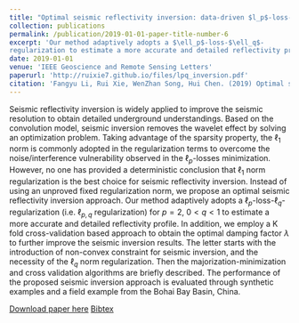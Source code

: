```yaml
---
title: "Optimal seismic reflectivity inversion: data-driven $l_p$-loss-$l_q$ -regularization sparse regression"
collection: publications
permalink: /publication/2019-01-01-paper-title-number-6
excerpt: 'Our method adaptively adopts a $\ell_p$-loss-$\ell_q$-
regularization to estimate a more accurate and detailed reflectivity profile.'
date: 2019-01-01
venue: 'IEEE Geoscience and Remote Sensing Letters'
paperurl: 'http://ruixie7.github.io/files/lpq_inversion.pdf'
citation: 'Fangyu Li, Rui Xie, WenZhan Song, Hui Chen. (2019) Optimal seismic reflectivity inversion: data-driven $\ell_p$-loss-$\ell_q$ -regularization sparse regression. IEEE Geoscience and Remote Sensing Letters.'
---
```

Seismic reflectivity inversion is widely applied to
improve the seismic resolution to obtain detailed underground
understandings. Based on the convolution model, seismic inversion
removes the wavelet effect by solving an optimization
problem. Taking advantage of the sparsity property, the $\ell_1$ norm
is commonly adopted in the regularization terms to overcome
the noise/interference vulnerability observed in the $\ell_p$-losses
minimization. However, no one has provided a deterministic
conclusion that $\ell_1$ norm regularization is the best choice for
seismic reflectivity inversion. Instead of using an unproved fixed
regularization norm, we propose an optimal seismic reflectivity
inversion approach. Our method adaptively adopts a $\ell_p$-loss-$\ell_q$-
regularization (i.e. $\ell_{p,q}$ regularization) for $p = 2$, $0 < q < 1$
to estimate a more accurate and detailed reflectivity profile. In
addition, we employ a K fold cross-validation based approach
to obtain the optimal damping factor $\lambda$ to further improve the
seismic inversion results. The letter starts with the introduction of
non-convex constraint for seismic inversion, and the necessity of
the $\ell_q$ norm regularization. Then the majorization-minimization
and cross validation algorithms are briefly described. The performance
of the proposed seismic inversion approach is evaluated
through synthetic examples and a field example from the Bohai
Bay Basin, China.

[Download paper here](http://ruixie7.github.io/files/lpq_inversion.pdf)
 [Bibtex](http://ruixie7.github.io/files/Li2019lpq.bib)
